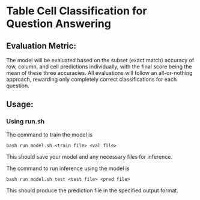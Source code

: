 # Table Cell Classification for Question Answering

## Evaluation Metric:
The model will be evaluated based on the subset (exact match) accuracy of row, column, and cell predictions individually, with the final score being the mean of these three accuracies. All evaluations will follow an all-or-nothing approach, rewarding only
completely correct classifications for each question.

## Usage:
### Using run.sh
The command to train the model is
````
bash run model.sh <train file> <val file>
````
This should save your model and any necessary files for inference.

The command to run inference using the model is
````
bash run model.sh test <test file> <pred file>
````
This should produce the prediction file in the specified output format.
